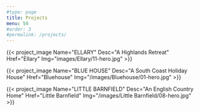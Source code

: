 ```yaml
---
#type: page
title: Projects
menu: 50
#order: 3
#permalink: /projects/
---
```


{{< project_image Name="ELLARY" Desc="A Highlands Retreat" Href="Ellary" Img="images/Ellary/11-hero.jpg" >}}

{{< project_image Name="BLUE HOUSE" Desc="A South Coast Holiday House" Href="Bluehouse" Img="/images/Bluehouse/01-hero.jpg" >}}

{{< project_image Name="LITTLE BARNFIELD" Desc="An English Country Home" Href="Little Barnfield" Img="/images/Little Barnfield/08-hero.jpg" >}}
